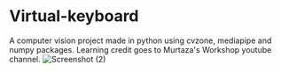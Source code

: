 # Virtual-keyboard
A computer vision project made in python using cvzone, mediapipe and numpy packages.
Learning credit goes to Murtaza's Workshop youtube channel.
![Screenshot (2)](https://github.com/vershit-chaudhary/Virtual-keyboard/assets/80803423/abbd6f55-1507-4b0e-876e-2c590caadada)

